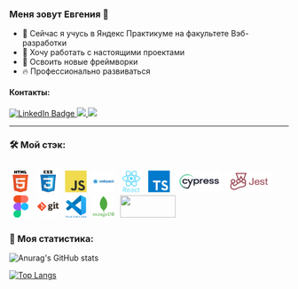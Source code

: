 ### Меня зовут Евгения 👋

- :open_book: Сейчас я учусь в Яндекс Практикуме на факультете Вэб-разработки
- :dart: Хочу работать с настоящими проектами
- :briefcase: Освоить новые фреймворки
- :fire: Профессионально развиваться

#### Контакты:

<a href="https://www.linkedin.com/in/%D0%B5%D0%B2%D0%B3%D0%B5%D0%BD%D0%B8%D1%8F-%D0%BA%D0%BE%D1%81%D1%82%D1%8B%D1%80%D1%8F-9b436225b/">
    <img src="https://img.shields.io/badge/LinkedIn-blue?style=for-the-badge&logo=linkedin&logoColor=white" alt="LinkedIn Badge"/>
</a>
<a href="mailto:evgeniiakostyria@gmail.com">
    <img src="https://img.shields.io/badge/Gmail-white?logo=gmail&logoColor=red&style=for-the-badge">
 </a>
 <a href="https://t.me/EvgeniiaKostyria">
    <img src="https://img.shields.io/badge/Telegram-blue?logo=telegram&logoColor=white&style=for-the-badge">
  </a>

---
### :hammer_and_wrench: Мой стэк:
<img src="https://github.com/devicons/devicon/blob/master/icons/html5/html5-original-wordmark.svg" width="40" height="40"/>&nbsp; 
<img src="https://github.com/devicons/devicon/blob/master/icons/css3/css3-original-wordmark.svg" width="40" height="40"/>&nbsp; 
<img src="https://github.com/devicons/devicon/blob/master/icons/javascript/javascript-original.svg" width="40" height="40"/>&nbsp; 
<img src="https://github.com/devicons/devicon/blob/master/icons/webpack/webpack-original-wordmark.svg" width="40" height="40"/>&nbsp; 
<img src="https://github.com/devicons/devicon/blob/master/icons/react/react-original-wordmark.svg" width="40" height="40"/>&nbsp;
<img src="https://github.com/devicons/devicon/blob/master/icons/typescript/typescript-original.svg" width="40" height="40"/>&nbsp;
<img src="https://github.com/Ev-Kos/algososh/blob/master/README_static/cypress.png" width="85" height="40"/>
<img src="https://github.com/Ev-Kos/algososh/blob/master/README_static/jest.png" width="85" height="40"/>
<img src="https://github.com/devicons/devicon/blob/master/icons/figma/figma-original.svg" width="40" height="40"/>&nbsp;
<img src="https://github.com/devicons/devicon/blob/master/icons/git/git-original-wordmark.svg" width="40" height="40"/>&nbsp;
<img src="https://github.com/devicons/devicon/blob/master/icons/vscode/vscode-original-wordmark.svg" width="40" height="40"/>&nbsp;
<img src="https://github.com/devicons/devicon/blob/master/icons/mongodb/mongodb-plain-wordmark.svg" width="40" height="40"/>&nbsp;
<img src="https://www.vectorlogo.zone/logos/nodejs/nodejs-horizontal.svg" width="100" height="40"/>&nbsp;
---
### :pushpin: Моя статистика:
![Anurag's GitHub stats](https://github-readme-stats.vercel.app/api?username=Ev-Kos&show_icons=true&theme=transparent&text_color=434d58)

[![Top Langs](https://github-readme-stats.vercel.app/api/top-langs/?username=Ev-Kos&layout=compact)](https://github.com/anuraghazra/github-readme-stats)












